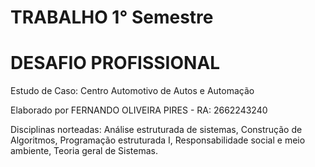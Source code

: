 # TRABALHO 1° Semestre
# DESAFIO PROFISSIONAL

Estudo de Caso: Centro Automotivo de Autos e Automação

Elaborado por FERNANDO OLIVEIRA PIRES - RA: 2662243240

Disciplinas norteadas: Análise estruturada de sistemas, Construção de Algoritmos, Programação estruturada I, Responsabilidade social e meio ambiente, Teoria geral de Sistemas.
